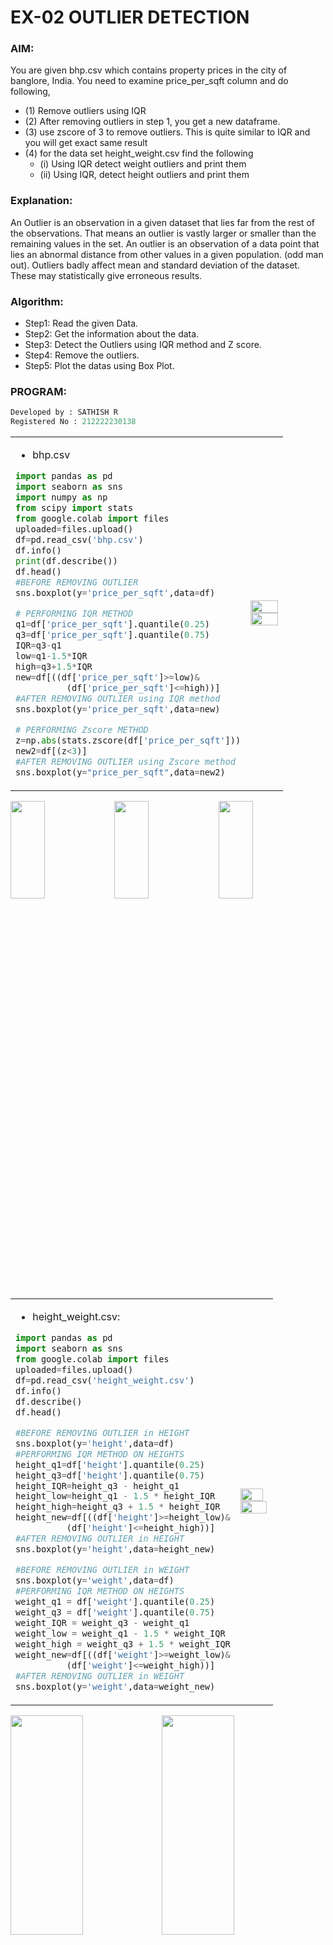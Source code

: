 # EX-02 OUTLIER DETECTION
### AIM:  
You are given bhp.csv which contains property prices in the city of banglore, India. You need to examine price_per_sqft column and do following,
- (1) Remove outliers using IQR
- (2) After removing outliers in step 1, you get a new dataframe.
- (3) use zscore of 3 to remove outliers. This is quite similar to IQR and you will get exact same result
- (4) for the data set height_weight.csv find the following
  - (i) Using IQR detect weight outliers and print them
  - (ii) Using IQR, detect height outliers and print them
### Explanation:
An Outlier is an observation in a given dataset that lies far from the rest of the observations. That means an outlier is vastly larger or smaller than the remaining values in the set.
An outlier is an observation of a data point that lies an abnormal distance from other values in a given population. (odd man out).
Outliers badly affect mean and standard deviation of the dataset. These may statistically give erroneous results.
### Algorithm:
- Step1: Read the given Data.
- Step2: Get the information about the data.
- Step3: Detect the Outliers using IQR method and Z score.
- Step4: Remove the outliers.
- Step5: Plot the datas using Box Plot.
### PROGRAM:
```python
Developed by : SATHISH R
Registered No : 212222230138
```
<table>
<tr>
<td>

- bhp.csv
```Python
import pandas as pd
import seaborn as sns
import numpy as np
from scipy import stats
from google.colab import files
uploaded=files.upload()
df=pd.read_csv('bhp.csv')
df.info()
print(df.describe())
df.head()
#BEFORE REMOVING OUTLIER
sns.boxplot(y='price_per_sqft',data=df)

# PERFORMING IQR METHOD
q1=df['price_per_sqft'].quantile(0.25)
q3=df['price_per_sqft'].quantile(0.75)
IQR=q3-q1
low=q1-1.5*IQR
high=q3+1.5*IQR
new=df[((df['price_per_sqft']>=low)&
          (df['price_per_sqft']<=high))]
#AFTER REMOVING OUTLIER using IQR method
sns.boxplot(y='price_per_sqft',data=new)

# PERFORMING Zscore METHOD
z=np.abs(stats.zscore(df['price_per_sqft']))
new2=df[(z<3)]
#AFTER REMOVING OUTLIER using Zscore method
sns.boxplot(y="price_per_sqft",data=new2)
```
</td> 
<td>

<img height=20% width=99% src="https://github.com/ROHITJAIND/Ex-02_Outlier-Detection/assets/118707073/550161a2-7e49-4873-b9d3-2dee79909859">
<img height=99% width=99% src="https://github.com/ROHITJAIND/Ex-02_Outlier-Detection/assets/118707073/c62482aa-13d3-4e93-84f3-14d77e12ff94">
</td>
</tr> 
</table>

<img height=20% width=33% src="https://github.com/ROHITJAIND/Ex-02_Outlier-Detection/assets/118707073/77006c4a-5f65-4c46-b43d-62da3adeae72"><img height=20% width=33% src="https://github.com/ROHITJAIND/Ex-02_Outlier-Detection/assets/118707073/6ab44ad1-3d24-49ac-8ed8-0a873ee9094c"><img height=20% width=33% src="https://github.com/ROHITJAIND/Ex-02_Outlier-Detection/assets/118707073/699f1ddd-dfb7-4d58-abd5-69614106d9d4">

<table>
<tr>
<td>

- height_weight.csv:
```Python
import pandas as pd
import seaborn as sns
from google.colab import files
uploaded=files.upload()
df=pd.read_csv('height_weight.csv')
df.info()
df.describe()
df.head()

#BEFORE REMOVING OUTLIER in HEIGHT
sns.boxplot(y='height',data=df)
#PERFORMING IQR METHOD ON HEIGHTS
height_q1=df['height'].quantile(0.25)
height_q3=df['height'].quantile(0.75)
height_IQR=height_q3 - height_q1
height_low=height_q1 - 1.5 * height_IQR
height_high=height_q3 + 1.5 * height_IQR
height_new=df[((df['height']>=height_low)&
          (df['height']<=height_high))]
#AFTER REMOVING OUTLIER in HEIGHT
sns.boxplot(y='height',data=height_new)

#BEFORE REMOVING OUTLIER in WEIGHT
sns.boxplot(y='weight',data=df)
#PERFORMING IQR METHOD ON HEIGHTS
weight_q1 = df['weight'].quantile(0.25)
weight_q3 = df['weight'].quantile(0.75)
weight_IQR = weight_q3 - weight_q1
weight_low = weight_q1 - 1.5 * weight_IQR
weight_high = weight_q3 + 1.5 * weight_IQR
weight_new=df[((df['weight']>=weight_low)&
          (df['weight']<=weight_high))]
#AFTER REMOVING OUTLIER in WEIGHT
sns.boxplot(y='weight',data=weight_new)
```
</td> 
<td>

<img height=30% width=90% src="https://github.com/ROHITJAIND/Ex-02_Outlier-Detection/assets/118707073/ea846d57-a472-4b28-8d0a-3c405d80f8e0">
<img height=30% width=98% src="https://github.com/ROHITJAIND/Ex-02_Outlier-Detection/assets/118707073/beead9e7-e4bc-4431-a536-bacdb947e6b6">  
 
</td>
</tr> 
</table>

<img height=30% width=48% src="https://github.com/ROHITJAIND/Ex-02_Outlier-Detection/assets/118707073/952f228c-8518-4f91-b966-fda9215eb959"><img height=30% width=48% src="https://github.com/ROHITJAIND/Ex-02_Outlier-Detection/assets/118707073/35fbb5b8-69b9-4592-9685-d81d4cb0f844">  

<img height=30% width=48% src="https://github.com/ROHITJAIND/Ex-02_Outlier-Detection/assets/118707073/3606e325-b846-412f-b0c2-e56d74b16427"><img height=30% width=48% src="https://github.com/ROHITJAIND/Ex-02_Outlier-Detection/assets/118707073/14b3b742-5bfe-47c2-954b-7ee7315c6848">  

### Result:
Hence the given set of data is read and the outliers are removed using the IQR method and Zscore method.
